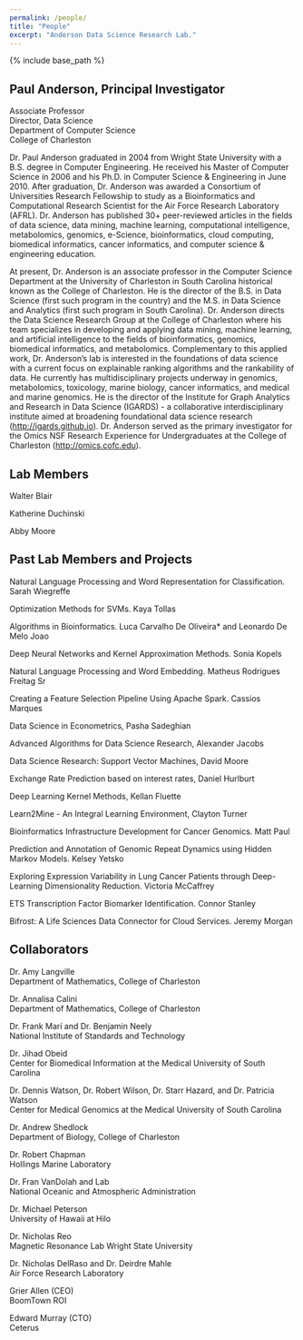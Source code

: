 ```yaml
---
permalink: /people/
title: "People"
excerpt: "Anderson Data Science Research Lab."
---
```


{% include base_path %}

## Paul Anderson, Principal Investigator
Associate Professor<br>
Director, Data Science<br>
Department of Computer Science<br>
College of Charleston

Dr. Paul Anderson graduated in 2004 from Wright State University with a B.S. degree in Computer Engineering. He received his Master of Computer Science in 2006 and his Ph.D. in Computer Science & Engineering in June 2010. After graduation, Dr. Anderson was awarded a Consortium of Universities Research Fellowship to study as a Bioinformatics and Computational Research Scientist for the Air Force Research Laboratory (AFRL). Dr. Anderson has published 30+ peer-reviewed articles in the fields of data science, data mining, machine learning, computational intelligence, metabolomics, genomics, e-Science, bioinformatics, cloud computing, biomedical informatics, cancer informatics, and computer science & engineering education.

At present, Dr. Anderson is an associate professor in the Computer Science Department at the University of Charleston in South Carolina historical known as the College of Charleston. He is the director of the B.S. in Data Science (first such program in the country) and the M.S. in Data Science and Analytics (first such program in South Carolina). Dr. Anderson directs the Data Science Research Group at the College of Charleston where his team specializes in developing and applying data mining, machine learning, and artificial intelligence to the fields of bioinformatics, genomics, biomedical informatics, and metabolomics. Complementary to this applied work, Dr. Anderson’s lab is interested in the foundations of data science with a current focus on explainable ranking algorithms and the rankability of data. He currently has multidisciplinary projects underway in genomics, metabolomics, toxicology, marine biology, cancer informatics, and medical and marine genomics. He is the director of the Institute for Graph Analytics and Research in Data Science (IGARDS) - a collaborative interdisciplinary institute aimed at broadening foundational data science research (http://igards.github.io). Dr. Anderson served as the primary investigator for the Omics NSF Research Experience for Undergraduates at the College of Charleston (http://omics.cofc.edu).

## Lab Members
Walter Blair

Katherine Duchinski

Abby Moore

## Past Lab Members and Projects
Natural Language Processing and Word Representation for Classification. Sarah Wiegreffe

Optimization Methods for SVMs. Kaya Tollas

Algorithms in Bioinformatics. Luca Carvalho De Oliveira* and Leonardo De Melo Joao

Deep Neural Networks and Kernel Approximation Methods. Sonia Kopels

Natural Language Processing and Word Embedding. Matheus Rodrigues Freitag Sr

Creating a Feature Selection Pipeline Using Apache Spark. Cassios Marques

Data Science in Econometrics, Pasha Sadeghian

Advanced Algorithms for Data Science Research, Alexander Jacobs

Data Science Research: Support Vector Machines, David Moore

Exchange Rate Prediction based on interest rates, Daniel Hurlburt

Deep Learning Kernel Methods, Kellan Fluette

Learn2Mine - An Integral Learning Environment, Clayton Turner

Bioinformatics Infrastructure Development for Cancer Genomics. Matt Paul

Prediction and Annotation of Genomic Repeat Dynamics using Hidden Markov Models. Kelsey Yetsko

Exploring Expression Variability in Lung Cancer Patients through Deep-Learning Dimensionality Reduction. Victoria McCaffrey

ETS Transcription Factor Biomarker Identification. Connor Stanley

Bifrost: A Life Sciences Data Connector for Cloud Services. Jeremy Morgan

## Collaborators
Dr. Amy Langville<br>
Department of Mathematics, College of Charleston

Dr. Annalisa Calini<br>
Department of Mathematics, College of Charleston

Dr. Frank Marí and Dr. Benjamin Neely<br>
National Institute of Standards and Technology

Dr. Jihad Obeid<br>
Center for Biomedical Information at the Medical University of South Carolina

Dr. Dennis Watson, Dr. Robert Wilson, Dr. Starr Hazard, and Dr. Patricia Watson<br>
Center for Medical Genomics at the Medical University of South Carolina

Dr. Andrew Shedlock<br>
Department of Biology, College of Charleston

Dr. Robert Chapman<br>
Hollings Marine Laboratory

Dr. Fran VanDolah and Lab<br>
National Oceanic and Atmospheric Administration

Dr. Michael Peterson<br>
University of Hawaii at Hilo

Dr. Nicholas Reo<br>
Magnetic Resonance Lab Wright State University

Dr. Nicholas DelRaso and Dr. Deirdre Mahle<br>
Air Force Research Laboratory

Grier Allen (CEO)<br>
BoomTown ROI

Edward Murray (CTO)
<br>Ceterus


